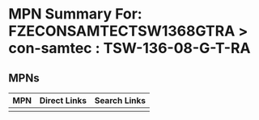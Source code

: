 



# MPN Summary For: FZECONSAMTECTSW1368GTRA > con-samtec : TSW-136-08-G-T-RA

## MPNs
  

|MPN|Direct Links|Search Links|
| :--- | :--- | :--- |
||||

